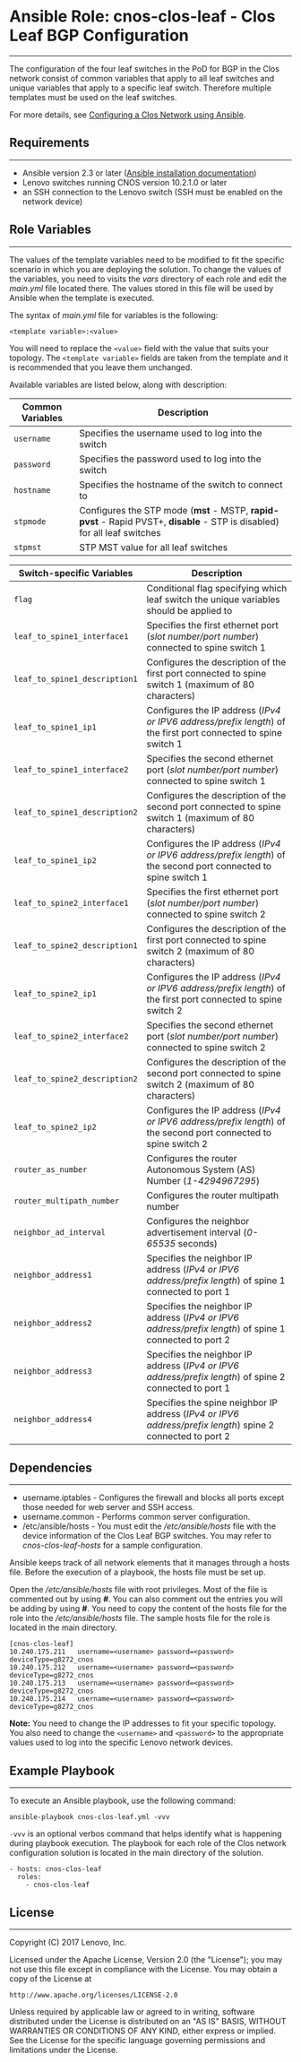 # Ansible Role: cnos-clos-leaf - Clos Leaf BGP Configuration
---
<add role description below>

The configuration of the four leaf switches in the PoD for BGP in the Clos network consist of common variables that apply to all leaf switches and unique variables that apply to a specific leaf switch. Therefore multiple templates must be used on the leaf switches. 

For more details, see [Configuring a Clos Network using Ansible](http://systemx.lenovofiles.com/help/index.jsp?topic=%2Fcom.lenovo.switchmgt.ansible.doc%2Fconfiguring_a_clos_network_using_ansible.html&cp=0_3_1_0_5).


## Requirements
---
<add role requirements information below>

- Ansible version 2.3 or later ([Ansible installation documentation](http://docs.ansible.com/ansible/intro_installation.html))
- Lenovo switches running CNOS version 10.2.1.0 or later
- an SSH connection to the Lenovo switch (SSH must be enabled on the network device)


## Role Variables
---
<add role variables information below>

The values of the template variables need to be modified to fit the specific scenario in which you are deploying the solution. To change the values of the variables, you need to visits the *vars* directory of each role and edit the *main.yml* file located there. The values stored in this file will be used by Ansible when the template is executed.

The syntax of *main.yml* file for variables is the following:

```
<template variable>:<value>
```

You will need to replace the `<value>` field with the value that suits your topology. The `<template variable>` fields are taken from the template and it is recommended that you leave them unchanged.

Available variables are listed below, along with description:

Common Variables | Description
--- | ---
`username` | Specifies the username used to log into the switch
`password` | Specifies the password used to log into the switch
`hostname` | Specifies the hostname of the switch to connect to
`stpmode` | Configures the STP mode (**mst** - MSTP, **rapid-pvst** - Rapid PVST+, **disable** - STP is disabled) for all leaf switches
`stpmst` | STP MST value for all leaf switches

Switch-specific Variables | Description
--- | ---
`flag` | Conditional flag specifying which leaf switch the unique variables should be applied to
`leaf_to_spine1_interface1` | Specifies the first ethernet port (*slot number/port number*) connected to spine switch 1
`leaf_to_spine1_description1` | Configures the description of the first port connected to spine switch 1 (maximum of 80 characters)
`leaf_to_spine1_ip1` | Configures the IP address (*IPv4 or IPV6 address/prefix length*) of the first port  connected to spine switch 1
`leaf_to_spine1_interface2` | Specifies the second ethernet port (*slot number/port number*) connected to spine switch 1
`leaf_to_spine1_description2` | Configures the description of the second port connected to spine switch 1 (maximum of 80 characters)
`leaf_to_spine1_ip2` | Configures the IP address (*IPv4 or IPV6 address/prefix length*) of the second port connected to spine switch 1
`leaf_to_spine2_interface1` | Specifies the first ethernet port (*slot number/port number*) connected to spine switch 2
`leaf_to_spine2_description1` | Configures the description of the first port connected to spine switch 2 (maximum of 80 characters)
`leaf_to_spine2_ip1` | Configures the IP address (*IPv4 or IPV6 address/prefix length*) of the first port connected to spine switch 2
`leaf_to_spine2_interface2` | Specifies the second ethernet port (*slot number/port number*) connected to spine switch 2
`leaf_to_spine2_description2` | Configures the description of the second port connected to spine switch 2 (maximum of 80 characters)
`leaf_to_spine2_ip2` | Configures the IP address (*IPv4 or IPV6 address/prefix length*) of the second port connected to spine switch 2
`router_as_number` | Configures the router Autonomous System (AS) Number (*1-4294967295*)
`router_multipath_number` | Configures the router multipath number
`neighbor_ad_interval` | Configures the neighbor advertisement interval (*0-65535* seconds)
`neighbor_address1` | Specifies the neighbor IP address (*IPv4 or IPV6 address/prefix length*) of spine 1 connected to port 1
`neighbor_address2` | Specifies the neighbor IP address (*IPv4 or IPV6 address/prefix length*) of spine 1 connected to port 2
`neighbor_address3` | Specifies the neighbor IP address (*IPv4 or IPV6 address/prefix length*) of spine 2 connected to port 1
`neighbor_address4` | Specifies the spine neighbor IP address (*IPv4 or IPV6 address/prefix length*) spine 2 connected to port 2


## Dependencies
---
<add dependencies information below>

- username.iptables - Configures the firewall and blocks all ports except those needed for web server and SSH access.
- username.common - Performs common server configuration.
- /etc/ansible/hosts - You must edit the */etc/ansible/hosts* file with the device information of the Clos Leaf BGP switches. You may refer to *cnos-clos-leaf-hosts* for a sample configuration.

Ansible keeps track of all network elements that it manages through a hosts file. Before the execution of a playbook, the hosts file must be set up.

Open the */etc/ansible/hosts* file with root privileges. Most of the file is commented out by using **#**. You can also comment out the entries you will be adding by using **#**. You need to copy the content of the hosts file for the role into the */etc/ansible/hosts* file. The sample hosts file for the role is located in the main directory.

```
[cnos-clos-leaf]
10.240.175.211   username=<username> password=<password> deviceType=g8272_cnos
10.240.175.212   username=<username> password=<password> deviceType=g8272_cnos
10.240.175.213   username=<username> password=<password> deviceType=g8272_cnos
10.240.175.214   username=<username> password=<password> deviceType=g8272_cnos
```
**Note:** You need to change the IP addresses to fit your specific topology. You also need to change the `<username>` and `<password>` to the appropriate values used to log into the specific Lenovo network devices.


## Example Playbook
---
<add playbook samples below>

To execute an Ansible playbook, use the following command:

```
ansible-playbook cnos-clos-leaf.yml -vvv
```

`-vvv` is an optional verbos command that helps identify what is happening during playbook execution. The playbook for each role of the Clos network configuration solution is located in the main directory of the solution.

```
- hosts: cnos-clos-leaf
  roles:
    - cnos-clos-leaf
```


## License
---
<add license information below>
Copyright (C) 2017 Lenovo, Inc.

Licensed under the Apache License, Version 2.0 (the "License");
you may not use this file except in compliance with the License.
You may obtain a copy of the License at

    http://www.apache.org/licenses/LICENSE-2.0

Unless required by applicable law or agreed to in writing, software
distributed under the License is distributed on an "AS IS" BASIS,
WITHOUT WARRANTIES OR CONDITIONS OF ANY KIND, either express or implied.
See the License for the specific language governing permissions and
limitations under the License.